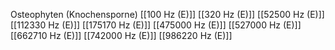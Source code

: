 Osteophyten (Knochensporne)
[[100 Hz (E)]]
[[320 Hz (E)]]
[[52500 Hz (E)]]
[[112330 Hz (E)]]
[[175170 Hz (E)]]
[[475000 Hz (E)]]
[[527000 Hz (E)]]
[[662710 Hz (E)]]
[[742000 Hz (E)]]
[[986220 Hz (E)]]